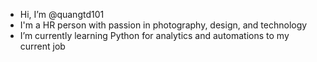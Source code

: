 - Hi, I’m @quangtd101
- I'm a HR person with passion in photography, design, and technology
- I’m currently learning Python for analytics and automations to my current job
<!---
quangtd101/quangtd101 is a ✨ special ✨ repository because its `README.md` (this file) appears on your GitHub profile.
You can click the Preview link to take a look at your changes.
--->
